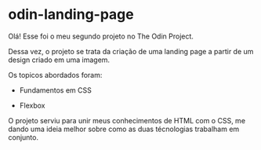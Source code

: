 # odin-landing-page

Olá! Esse foi o meu segundo projeto no The Odin Project.

Dessa vez, o projeto se trata da criação de uma landing page a partir de um design criado em uma imagem.

Os topicos abordados foram:

- Fundamentos em CSS

- Flexbox

O projeto serviu para unir meus conhecimentos de HTML com o CSS, me dando uma ideia melhor sobre como as duas técnologias trabalham em conjunto.
